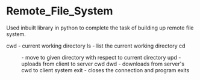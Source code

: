 # Remote_File_System
Used inbuilt library in python to complete the task of building up remote file system.

cwd        - current working directory
ls         - list the current working directory
cd <dir>   - move to given directory with respect to current directory
upd <file> - uploads <file> from client to server cwd
dwd <file> - downloads <file> from server's cwd to client system
exit       - closes the connection and program exits